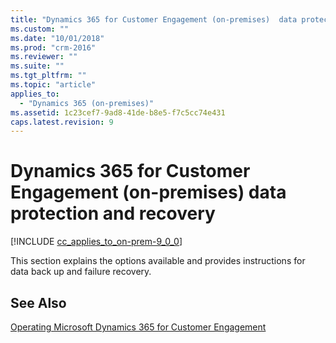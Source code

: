 ```yaml
---
title: "Dynamics 365 for Customer Engagement (on-premises)  data protection and recovery | Microsoft Docs"
ms.custom: ""
ms.date: "10/01/2018"
ms.prod: "crm-2016"
ms.reviewer: ""
ms.suite: ""
ms.tgt_pltfrm: ""
ms.topic: "article"
applies_to: 
  - "Dynamics 365 (on-premises)"
ms.assetid: 1c23cef7-9ad8-41de-b8e5-f7c5cc74e431
caps.latest.revision: 9
---
```

# Dynamics 365 for Customer Engagement (on-premises) data protection and recovery

[!INCLUDE [cc_applies_to_on-prem-9_0_0](../includes/cc_applies_to_on-prem-9_0_0.md)]

This section explains the options available and provides instructions for data back up and failure recovery.  
  
  
## See Also  
 [Operating Microsoft Dynamics 365 for Customer Engagement](operating-microsoft-dynamics-365.md)

